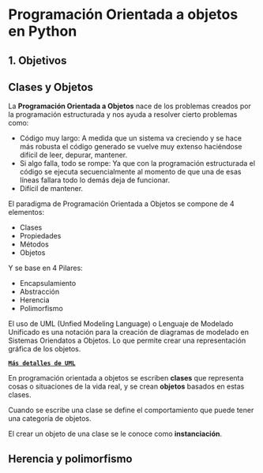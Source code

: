 # Programación Orientada a objetos en Python

## 1. Objetivos


## Clases y Objetos

La __Programación Orientada a Objetos__ nace de los problemas creados por la programación estructurada y nos ayuda a resolver cierto problemas como:

- Código muy largo: A medida que un sistema va creciendo y se hace más robusta el código generado se vuelve muy extenso haciéndose difícil de leer, depurar, mantener.
- Si algo falla, todo se rompe: Ya que con la programación estructurada el código se ejecuta secuencialmente al momento de que una de esas líneas fallara todo lo demás deja de funcionar.
- Difícil de mantener.

El paradigma de Programación Orientada a Objetos se compone de 4 elementos:

- Clases
- Propiedades
- Métodos
- Objetos

Y se base en 4 Pilares:

- Encapsulamiento
- Abstracción
- Herencia
- Polimorfismo

El uso de UML (Unfied Modeling Language) o Lenguaje de Modelado Unificado es una notación para la creación de diagramas de modelado en Sistemas Oriendatos a Objetos. Lo que permite crear una representación gráfica de los objetos.

[**`Más detalles de UML`**](./uml/README.md)

En programación orientada a objetos se escriben __clases__ que representa cosas o situaciones de la vida real, y se crean __objetos__ basados en estas clases. 

Cuando se escribe una clase se define el comportamiento que puede tener una categoría de objetos.

El crear un objeto de una clase se le conoce como __instanciación__.

## Herencia y polimorfismo

